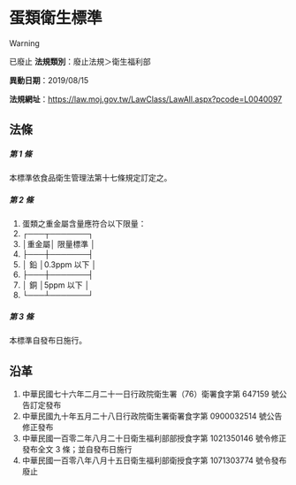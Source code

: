 # 蛋類衛生標準


> [!WARNING]
> 已廢止
**法規類別**：廢止法規＞衛生福利部

**異動日期**：2019/08/15  

**法規網址**：https://law.moj.gov.tw/LawClass/LawAll.aspx?pcode=L0040097



## 法條
##### 第 1 條
本標準依食品衛生管理法第十七條規定訂定之。

##### 第 2 條
1. 蛋類之重金屬含量應符合以下限量：
1. ┌───┬───────┐
1. │重金屬│  限量標準    │
1. ├───┼───────┤
1. │  鉛  │0.3ppm  以下  │
1. ├───┼───────┤
1. │  銅  │5ppm  以下    │
1. └───┴───────┘

##### 第 3 條
本標準自發布日施行。

## 沿革
1. 中華民國七十六年二月二十一日行政院衛生署（76）衛署食字第 647159 號公告訂定發布
1. 中華民國九十年五月二十八日行政院衛生署衛署食字第 0900032514 號公告修正發布
1. 中華民國一百零二年八月二十日衛生福利部部授食字第 1021350146 號令修正發布全文 3  條；並自發布日施行
1. 中華民國一百零八年八月十五日衛生福利部衛授食字第 1071303774 號令發布廢止
